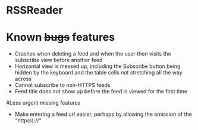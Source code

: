 # RSSReader

# Known ~~bugs~~ features

* Crashes when deleting a feed and when the user then visits the subscribe view before another feed
* Horizontal view is messed up, including the Subscribe button being hidden by the keyboard and the table cells not stretching all the way across
* Cannot subscribe to non-HTTPS feeds
* Feed title does not show up before the feed is viewed for the first time

#Less urgent missing features
* Make entering a feed url easier, perhaps by allowing the omission of the "http(s)://"
